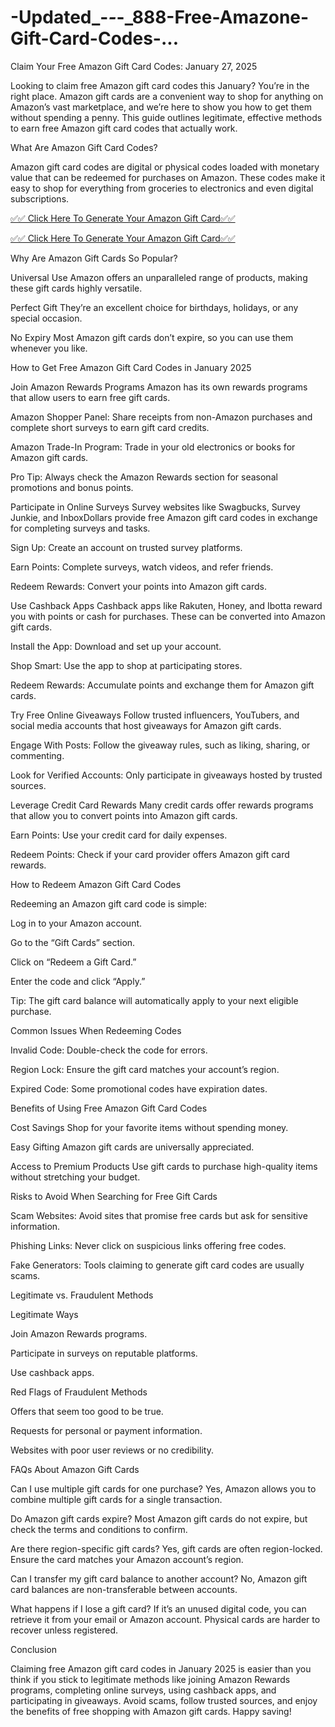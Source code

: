 # -Updated_-_-_-_888-Free-Amazone-Gift-Card-Codes-...
Claim Your Free Amazon Gift Card Codes: January 27, 2025

Looking to claim free Amazon gift card codes this January? You’re in the right place. Amazon gift cards are a convenient way to shop for anything on Amazon’s vast marketplace, and we’re here to show you how to get them without spending a penny. This guide outlines legitimate, effective methods to earn free Amazon gift card codes that actually work.

What Are Amazon Gift Card Codes?

Amazon gift card codes are digital or physical codes loaded with monetary value that can be redeemed for purchases on Amazon. These codes make it easy to shop for everything from groceries to electronics and even digital subscriptions.

[✅✅ Click Here To Generate Your Amazon Gift Card✅✅](https://bestgiftcardshop.com)

[✅✅ Click Here To Generate Your Amazon Gift Card✅✅](https://bestgiftcardshop.com)

Why Are Amazon Gift Cards So Popular?

Universal Use Amazon offers an unparalleled range of products, making these gift cards highly versatile.

Perfect Gift They’re an excellent choice for birthdays, holidays, or any special occasion.

No Expiry Most Amazon gift cards don’t expire, so you can use them whenever you like.

How to Get Free Amazon Gift Card Codes in January 2025

Join Amazon Rewards Programs Amazon has its own rewards programs that allow users to earn free gift cards.

Amazon Shopper Panel: Share receipts from non-Amazon purchases and complete short surveys to earn gift card credits.

Amazon Trade-In Program: Trade in your old electronics or books for Amazon gift cards.

Pro Tip: Always check the Amazon Rewards section for seasonal promotions and bonus points.

Participate in Online Surveys Survey websites like Swagbucks, Survey Junkie, and InboxDollars provide free Amazon gift card codes in exchange for completing surveys and tasks.

Sign Up: Create an account on trusted survey platforms.

Earn Points: Complete surveys, watch videos, and refer friends.

Redeem Rewards: Convert your points into Amazon gift cards.

Use Cashback Apps Cashback apps like Rakuten, Honey, and Ibotta reward you with points or cash for purchases. These can be converted into Amazon gift cards.

Install the App: Download and set up your account.

Shop Smart: Use the app to shop at participating stores.

Redeem Rewards: Accumulate points and exchange them for Amazon gift cards.

Try Free Online Giveaways Follow trusted influencers, YouTubers, and social media accounts that host giveaways for Amazon gift cards.

Engage With Posts: Follow the giveaway rules, such as liking, sharing, or commenting.

Look for Verified Accounts: Only participate in giveaways hosted by trusted sources.

Leverage Credit Card Rewards Many credit cards offer rewards programs that allow you to convert points into Amazon gift cards.

Earn Points: Use your credit card for daily expenses.

Redeem Points: Check if your card provider offers Amazon gift card rewards.

How to Redeem Amazon Gift Card Codes

Redeeming an Amazon gift card code is simple:

Log in to your Amazon account.

Go to the “Gift Cards” section.

Click on “Redeem a Gift Card.”

Enter the code and click “Apply.”

Tip: The gift card balance will automatically apply to your next eligible purchase.

Common Issues When Redeeming Codes

Invalid Code: Double-check the code for errors.

Region Lock: Ensure the gift card matches your account’s region.

Expired Code: Some promotional codes have expiration dates.

Benefits of Using Free Amazon Gift Card Codes

Cost Savings Shop for your favorite items without spending money.

Easy Gifting Amazon gift cards are universally appreciated.

Access to Premium Products Use gift cards to purchase high-quality items without stretching your budget.

Risks to Avoid When Searching for Free Gift Cards

Scam Websites: Avoid sites that promise free cards but ask for sensitive information.

Phishing Links: Never click on suspicious links offering free codes.

Fake Generators: Tools claiming to generate gift card codes are usually scams.

Legitimate vs. Fraudulent Methods

Legitimate Ways

Join Amazon Rewards programs.

Participate in surveys on reputable platforms.

Use cashback apps.

Red Flags of Fraudulent Methods

Offers that seem too good to be true.

Requests for personal or payment information.

Websites with poor user reviews or no credibility.

FAQs About Amazon Gift Cards

Can I use multiple gift cards for one purchase? Yes, Amazon allows you to combine multiple gift cards for a single transaction.

Do Amazon gift cards expire? Most Amazon gift cards do not expire, but check the terms and conditions to confirm.

Are there region-specific gift cards? Yes, gift cards are often region-locked. Ensure the card matches your Amazon account’s region.

Can I transfer my gift card balance to another account? No, Amazon gift card balances are non-transferable between accounts.

What happens if I lose a gift card? If it’s an unused digital code, you can retrieve it from your email or Amazon account. Physical cards are harder to recover unless registered.

Conclusion

Claiming free Amazon gift card codes in January 2025 is easier than you think if you stick to legitimate methods like joining Amazon Rewards programs, completing online surveys, using cashback apps, and participating in giveaways. Avoid scams, follow trusted sources, and enjoy the benefits of free shopping with Amazon gift cards. Happy saving!
